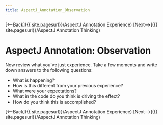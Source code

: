 ```yaml
---
title: AspectJ_Annotation_Observation
---
```

[<--Back]({{ site.pagesurl}}/AspectJ Annotation Experience) [Next-->]({{ site.pagesurl}}/AspectJ Annotation Thinking)

# AspectJ Annotation: Observation

Now review what you've just experience. Take a few moments and write down answers to the following questions:
* What is happening?
* How is this different from your previous experience?
* What were your expectations?
* What in the code do you think is driving the effect?
* How do you think this is accomplished?

[<--Back]({{ site.pagesurl}}/AspectJ Annotation Experience) [Next-->]({{ site.pagesurl}}/AspectJ Annotation Thinking)
